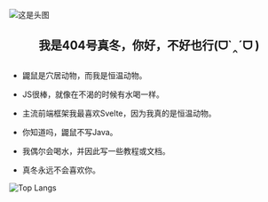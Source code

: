 ![这是头图](https://www.helloimg.com/i/2025/02/27/67c081e01baac.jpg "cover")


<div align='center' ><h2>我是404号真冬，你好，不好也行(ᗜ`‸´ᗜ )<h2></div>

*   鼹鼠是穴居动物，而我是恒温动物。
    
*   JS很棒，就像在不渴的时候有水喝一样。
    
*   主流前端框架我最喜欢Svelte，因为我真的是恒温动物。
    
*   你知道吗，鼹鼠不写Java。
    
*   我偶尔会喝水，并因此写一些教程或文档。
    
*   真冬永远不会喜欢你。

![Top Langs](https://github-readme-stats.vercel.app/api/top-langs/?username=Mafuyu404)
